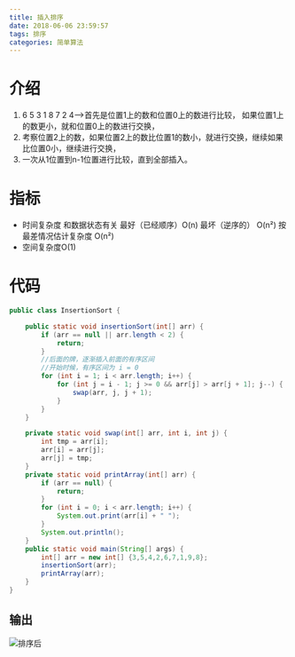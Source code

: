 ```yaml
---
title: 插入排序
date: 2018-06-06 23:59:57
tags: 排序
categories: 简单算法 
---
```

# 介绍
1. 6 5 3 1 8 7 2 4—>首先是位置1上的数和位置0上的数进行比较，
如果位置1上的数更小，就和位置0上的数进行交换，
2. 考察位置2上的数，如果位置2上的数比位置1的数小，就进行交换，继续如果比位置0小，继续进行交换，
3. 一次从1位置到n-1位置进行比较，直到全部插入。
<!-- more -->

#  指标
- 时间复杂度
和数据状态有关
最好（已经顺序）O(n)
最坏（逆序的）   O(n²)
按最差情况估计复杂度  O(n²)
- 空间复杂度O(1)
# 代码

```java
public class InsertionSort {

	public static void insertionSort(int[] arr) {
		if (arr == null || arr.length < 2) {
			return;
		}
		//后面的牌，逐渐插入前面的有序区间
		//开始时候，有序区间为 i = 0
		for (int i = 1; i < arr.length; i++) {
			for (int j = i - 1; j >= 0 && arr[j] > arr[j + 1]; j--) {
				swap(arr, j, j + 1);
			}
		}
	}

	private static void swap(int[] arr, int i, int j) {
		int tmp = arr[i];
		arr[i] = arr[j];
		arr[j] = tmp;
	}
	private static void printArray(int[] arr) {
		if (arr == null) {
			return;
		}
		for (int i = 0; i < arr.length; i++) {
			System.out.print(arr[i] + " ");
		}
		System.out.println();
	}
	public static void main(String[] args) {
		int[] arr = new int[] {3,5,4,2,6,7,1,9,8};
		insertionSort(arr);
		printArray(arr);
	}
}
```

## 输出
![排序后](http://upload-images.jianshu.io/upload_images/11861611-2d96085cd7bf1e34.jpg?imageMogr2/auto-orient/strip%7CimageView2/2/w/1240)